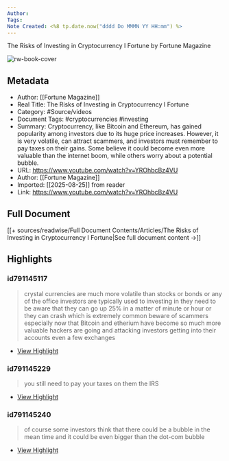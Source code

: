 ```yaml
---
Author: 
Tags:
Note Created: <%8 tp.date.now("dddd Do MMMN YY HH:mm") %>
---
```

The Risks of Investing in Cryptocurrency I Fortune by Fortune Magazine

![rw-book-cover](https://i.ytimg.com/vi/YROhbcBz4VU/maxresdefault.jpg)

## Metadata
- Author: [[Fortune Magazine]]
- Real Title: The Risks of Investing in Cryptocurrency I Fortune
- Category: #Source/videos
- Document Tags:  #cryptocurrencies  #investing 
- Summary: Cryptocurrency, like Bitcoin and Ethereum, has gained popularity among investors due to its huge price increases. However, it is very volatile, can attract scammers, and investors must remember to pay taxes on their gains. Some believe it could become even more valuable than the internet boom, while others worry about a potential bubble.
- URL: https://www.youtube.com/watch?v=YROhbcBz4VU
- Author: [[Fortune Magazine]]
- Imported: [[2025-08-25]] from reader
- Link: https://www.youtube.com/watch?v=YROhbcBz4VU

## Full Document
[[+ sources/readwise/Full Document Contents/Articles/The Risks of Investing in Cryptocurrency I Fortune|See full document content →]]

## Highlights
### id791145117

> crystal currencies are much more volatile than stocks or bonds or any of the office investors are typically used to investing in they need to be aware that they can go up 25% in a matter of minute or hour or they can crash which is extremely common beware of scammers especially now that Bitcoin and etherium
> have become so much more valuable hackers are going and attacking investors getting into their accounts even a few exchanges

 * [View Highlight](https://read.readwise.io/read/01j8s3wmw0q1m1tkgm78j8t50d)
### id791145229

> you still need to pay your taxes on them the IRS

 * [View Highlight](https://read.readwise.io/read/01j8s3xsfmj477f8bbms0q7nz4)
### id791145240

> of course some investors think that there could be a bubble in the mean time and it could be even bigger than the dot-com bubble

 * [View Highlight](https://read.readwise.io/read/01j8s3yfyrjhzvp986spt74yeb)
